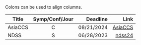 Colons can be used to align columns.

| Title        | Symp/Conf/Jour         |   Deadline    | Link  |
| --------------------------- |:----:| -----------------------:|---:|
| AsiaCCS  |    C        |    08/21/2024        |		[AsiaCCS](https://asiaccs2024.sutd.edu.sg/)		|
|NDSS |   S   |    06/28/2023 | [ndss24](https://www.ndss-symposium.org/ndss2024/)|

